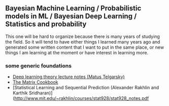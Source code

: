 ## Bayesian Machine Learning / Probabilistic models in ML / Bayesian Deep Learning / Statistics and probability

This one will be hard to organize because there is many years of studying the field. So it will tend to have either things I learned many years ago and generated some written content that I want to put in the same place, or new things I am learning at the moment or have interest in learning more.

### some generic foundations
- [Deep learning theory lecture notes (Matus Telgarsky)](https://mjt.cs.illinois.edu/dlt/)
- [The Matrix Cookbook](https://www.math.uwaterloo.ca/~hwolkowi/matrixcookbook.pdf)
- [Statistical Learning and Sequential Prediction (Alexander Rakhlin and Karthik Sridharan)](http://www.mit.edu/~rakhlin/courses/stat928/stat928_notes.pdf
